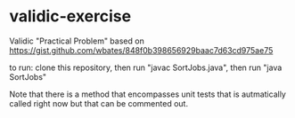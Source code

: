 # validic-exercise

Validic "Practical Problem" based on https://gist.github.com/wbates/848f0b398656929baac7d63cd975ae75

to run:
  clone this repository, then
  run "javac SortJobs.java", then
  run "java SortJobs"
  
 Note that there is a method that encompasses unit tests that is autmatically called right now but that can be commented out.
